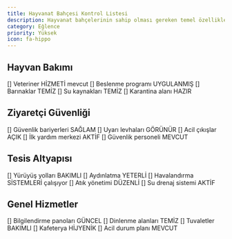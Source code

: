 ```yaml
---
title: Hayvanat Bahçesi Kontrol Listesi
description: Hayvanat bahçelerinin sahip olması gereken temel özellikler
category: Eğlence
priority: Yüksek
icon: fa-hippo
---
```


## Hayvan Bakımı

[] Veteriner HİZMETİ mevcut
[] Beslenme programı UYGULANMIŞ
[] Barınaklar TEMİZ
[] Su kaynakları TEMİZ
[] Karantina alanı HAZIR

## Ziyaretçi Güvenliği

[] Güvenlik bariyerleri SAĞLAM
[] Uyarı levhaları GÖRÜNÜR
[] Acil çıkışlar AÇIK
[] İlk yardım merkezi AKTİF
[] Güvenlik personeli MEVCUT

## Tesis Altyapısı

[] Yürüyüş yolları BAKIMLI
[] Aydınlatma YETERLİ
[] Havalandırma SİSTEMLERİ çalışıyor
[] Atık yönetimi DÜZENLİ
[] Su drenaj sistemi AKTİF

## Genel Hizmetler

[] Bilgilendirme panoları GÜNCEL
[] Dinlenme alanları TEMİZ
[] Tuvaletler BAKIMLI
[] Kafeterya HİJYENİK
[] Acil durum planı MEVCUT
